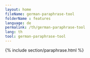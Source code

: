 ```yaml
---
layout: home
fileName: german-paraphrase-tool
folderName : features
language: de
permalink: /th/german-paraphrase-tool
lang: th
tool: german-paraphrase-tool
---
```

{% include section/paraphrase.html %}